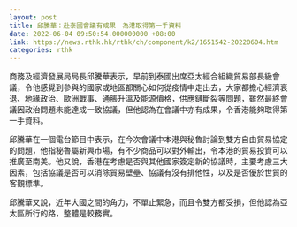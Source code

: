 ```yaml
---
layout: post
title: 邱騰華：赴泰國會議有成果　為港取得第一手資料
date: 2022-06-04 09:50:54.000000000 +08:00
link: https://news.rthk.hk/rthk/ch/component/k2/1651542-20220604.htm
categories: rthk
---
```


商務及經濟發展局局長邱騰華表示，早前到泰國出席亞太經合組織貿易部長級會議，令他感覺到參與的國家或地區都關心如何從疫情中走出去，大家都擔心經濟衰退、地緣政治、歐洲戰事、通脹升溫及能源價格，供應鏈斷裂等問題，雖然最終會議因政治問題未能達成一致協議，但他認為在會議中亦有成果，令香港能夠取得第一手資料。

邱騰華在一個電台節目中表示，在今次會議中本港與秘魯討論到雙方自由貿易協定的問題，他指秘魯屬新興市場，有不少商品可以對外輸出，令本港的貿易投資可以推廣至南美。他又說，香港在考慮是否與其他國家簽定新的協議時，主要考慮三大因素，包括協議是否可以消除貿易壁壘、協議有沒有排他性，以及是否優於世貿的客觀標準。

邱騰華又說，近年大國之間的角力，不單止緊急，而且令雙方都受損，但他認為亞太區所行的路，整體是較務實。
